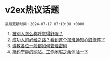 # v2ex热议话题

`最后更新时间：2024-07-17 07:10:38 +0800`

1. [被别人怎么称呼觉得舒服？](https://www.v2ex.com/t/1057562)
1. [成功人的必经之路？看到这个加班通知心脏骤停了](https://www.v2ex.com/t/1057582)
1. [请教各位一般都如何管理密码](https://www.v2ex.com/t/1057583)
1. [简约宁静的网站，工作闲暇之余体验一下](https://www.v2ex.com/t/1057564)

